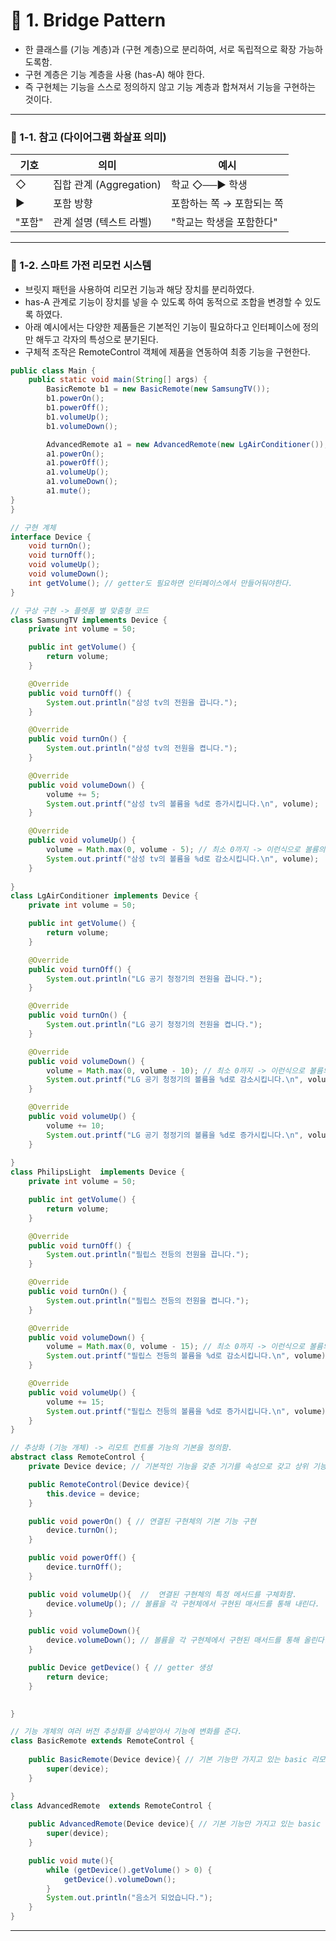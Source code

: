 # 📌 1. Bridge Pattern
- 한 클래스를 (기능 계층)과 (구현 계층)으로 분리하여, 서로 독립적으로 확장 가능하도록함.
- 구현 계층은 기능 계층을 사용 (has-A) 해야 한다. 
- 즉 구현체는 기능을 스스로 정의하지 않고 기능 계층과 합쳐져서 기능을 구현하는 것이다.

---

### 📌 1-1. 참고 (다이어그램 화살표 의미)
| **기호** | **의미**                      | **예시**                |
|----------|-------------------------------|-------------------------|
| ◇        | 집합 관계 (Aggregation)        | 학교 ◇──▶ 학생          |
| ▶        | 포함 방향                     | 포함하는 쪽 → 포함되는 쪽 |
| "포함"   | 관계 설명 (텍스트 라벨)        | "학교는 학생을 포함한다" |

---

### 📌 1-2. 스마트 가전 리모컨 시스템
- 브릿지 패턴을 사용하여 리모컨 기능과 해당 장치를 분리하였다.
- has-A 관계로 기능이 장치를 넣을 수 있도록 하여 동적으로 조합을 변경할 수 있도록 하였다.
- 아래 예시에서는 다양한 제품들은 기본적인 기능이 필요하다고 인터페이스에 정의만 해두고 각자의 특성으로 분기된다.
- 구체적 조작은 RemoteControl 객체에 제품을 연동하여 최종 기능을 구현한다.

```java
public class Main {
    public static void main(String[] args) {
        BasicRemote b1 = new BasicRemote(new SamsungTV());
        b1.powerOn();
        b1.powerOff();
        b1.volumeUp();
        b1.volumeDown();

        AdvancedRemote a1 = new AdvancedRemote(new LgAirConditioner());
        a1.powerOn();
        a1.powerOff();
        a1.volumeUp();
        a1.volumeDown();
        a1.mute();
}
}

// 구현 계체
interface Device {
    void turnOn();
    void turnOff();
    void volumeUp();
    void volumeDown();
    int getVolume(); // getter도 필요하면 인터페이스에서 만들어둬야한다.
}

// 구상 구현 -> 플렛폼 별 맞춤형 코드
class SamsungTV implements Device {
    private int volume = 50;

    public int getVolume() {
        return volume;
    }

    @Override
    public void turnOff() {
        System.out.println("삼성 tv의 전원을 끕니다.");
    }

    @Override
    public void turnOn() {
        System.out.println("삼성 tv의 전원을 켭니다.");
    }

    @Override
    public void volumeDown() {
        volume += 5;
        System.out.printf("삼성 tv의 볼륨을 %d로 증가시킵니다.\n", volume);
    }

    @Override
    public void volumeUp() {
        volume = Math.max(0, volume - 5); // 최소 0까지 -> 이런식으로 볼륨의 최솟값을 명시해줄 수 있다.
        System.out.printf("삼성 tv의 볼륨을 %d로 감소시킵니다.\n", volume);
    }
    
}
class LgAirConditioner implements Device {
    private int volume = 50;

    public int getVolume() {
        return volume;
    }

    @Override
    public void turnOff() {
        System.out.println("LG 공기 청정기의 전원을 끕니다.");
    }

    @Override
    public void turnOn() {
        System.out.println("LG 공기 청정기의 전원을 켭니다.");
    }

    @Override
    public void volumeDown() {
        volume = Math.max(0, volume - 10); // 최소 0까지 -> 이런식으로 볼륨의 최솟값을 명시해줄 수 있다.
        System.out.printf("LG 공기 청정기의 볼륨을 %d로 감소시킵니다.\n", volume);
    }

    @Override
    public void volumeUp() {
        volume += 10;
        System.out.printf("LG 공기 청정기의 볼륨을 %d로 증가시킵니다.\n", volume);
    }
    
}
class PhilipsLight  implements Device {
    private int volume = 50;

    public int getVolume() {
        return volume;
    }

    @Override
    public void turnOff() {
        System.out.println("필립스 전등의 전원을 끕니다.");
    }

    @Override
    public void turnOn() {
        System.out.println("필립스 전등의 전원을 켭니다.");
    }

    @Override
    public void volumeDown() {
        volume = Math.max(0, volume - 15); // 최소 0까지 -> 이런식으로 볼륨의 최솟값을 명시해줄 수 있다.
        System.out.printf("필립스 전등의 볼륨을 %d로 감소시킵니다.\n", volume);
    }

    @Override
    public void volumeUp() {
        volume += 15;
        System.out.printf("필립스 전등의 볼륨을 %d로 증가시킵니다.\n", volume);
    }
}

// 추상화 (기능 개체) -> 리모트 컨트롤 기능의 기본을 정의함.
abstract class RemoteControl {
    private Device device; // 기본적인 기능을 갖춘 기기를 속성으로 갖고 상위 기능을 구현한다.

    public RemoteControl(Device device){
        this.device = device;
    }

    public void powerOn() { // 연결된 구현체의 기본 기능 구현
        device.turnOn();
    }

    public void powerOff() {
        device.turnOff();
    }

    public void volumeUp(){  //  연결된 구현체의 특정 메서드를 구체화함.
        device.volumeUp(); // 볼륨을 각 구현체에서 구현된 매서드를 통해 내린다.
    }

    public void volumeDown(){
        device.volumeDown(); // 볼륨을 각 구현체에서 구현된 매서드를 통해 올린다.
    }

    public Device getDevice() { // getter 생성
        return device;
    }

    
}

// 기능 개체의 여러 버전 추상화를 상속받아서 기능에 변화를 준다.
class BasicRemote extends RemoteControl {
    
    public BasicRemote(Device device){ // 기본 기능만 가지고 있는 basic 리모컨
        super(device);
    }

}
class AdvancedRemote  extends RemoteControl {
    
    public AdvancedRemote(Device device){ // 기본 기능만 가지고 있는 basic 리모컨
        super(device);
    }

    public void mute(){
        while (getDevice().getVolume() > 0) {
            getDevice().volumeDown();
        }
        System.out.println("음소거 되었습니다.");
    }
}
```

---
